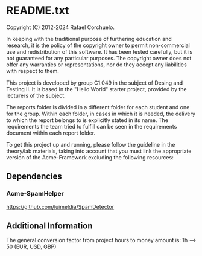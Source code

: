 # README.txt

Copyright (C) 2012-2024 Rafael Corchuelo.

In keeping with the traditional purpose of furthering education and research, it is
the policy of the copyright owner to permit non-commercial use and redistribution of
this software. It has been tested carefully, but it is not guaranteed for any particular
purposes.  The copyright owner does not offer any warranties or representations, nor do
they accept any liabilities with respect to them.


This project is developed by group C1.049 in the subject of Desing and Testing II. 
It is based in the "Hello World" starter project, provided by the lecturers of the subject.

The reports folder is divided in a different folder for each student and one for the group. Within each folder, in cases in which it is needed, the delivery to which the report belongs to is explicitly stated in its name. The requirements the team tried to fulfill can be seen in the requirements document within each report folder.

To get this project up and running, please follow the guideline in the theory/lab materials,
taking into account that you must link the appropriate version of the Acme-Framework excluding 
the following resources:

## Dependencies
### Acme-SpamHelper
https://github.com/luimeldia/SpamDetector

## Additional Information
The general conversion factor from project hours to money amount is: 1h --> 50 (EUR, USD, GBP)

 
